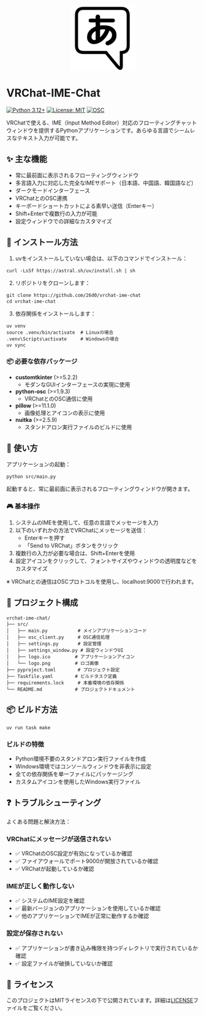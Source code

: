 <p align="center">
  <img src="src/logo.png" alt="VRChat-IME-Chat">
</p>

# VRChat-IME-Chat

[![Python 3.12+](https://img.shields.io/badge/python-3.12+-blue.svg)](https://www.python.org/downloads/)
[![License: MIT](https://img.shields.io/badge/License-MIT-yellow.svg)](https://opensource.org/licenses/MIT)
[![OSC](https://img.shields.io/badge/VRChat-OSC-green.svg)](https://docs.vrchat.com/docs/osc-overview)

VRChatで使える、IME（Input Method Editor）対応のフローティングチャットウィンドウを提供するPythonアプリケーションです。あらゆる言語でシームレスなテキスト入力が可能です。

## ✨ 主な機能

- 常に最前面に表示されるフローティングウィンドウ
- 多言語入力に対応した完全なIMEサポート（日本語、中国語、韓国語など）
- ダークモードインターフェース
- VRChatとのOSC連携
- キーボードショートカットによる素早い送信（Enterキー）
- Shift+Enterで複数行の入力が可能
- 設定ウィンドウでの詳細なカスタマイズ

## 🚀 インストール方法

1. uvをインストールしていない場合は、以下のコマンドでインストール：
```shell
curl -LsSf https://astral.sh/uv/install.sh | sh
```

2. リポジトリをクローンします：
```shell
git clone https://github.com/26d0/vrchat-ime-chat
cd vrchat-ime-chat
```

3. 依存関係をインストールします：
```shell
uv venv
source .venv/bin/activate  # Linuxの場合
.venv\Scripts\activate     # Windowsの場合
uv sync
```

### 📦 必要な依存パッケージ

- **customtkinter** (>=5.2.2)
  - モダンなGUIインターフェースの実現に使用
- **python-osc** (>=1.9.3)
  - VRChatとのOSC通信に使用
- **pillow** (>=11.1.0)
  - 画像処理とアイコンの表示に使用
- **nuitka** (>=2.5.9)
  - スタンドアロン実行ファイルのビルドに使用

## 💫 使い方

アプリケーションの起動：

```shell
python src/main.py
```

起動すると、常に最前面に表示されるフローティングウィンドウが開きます。

### 🎮 基本操作

1. システムのIMEを使用して、任意の言語でメッセージを入力
2. 以下のいずれかの方法でVRChatにメッセージを送信：
   - Enterキーを押す
   - 「Send to VRChat」ボタンをクリック
3. 複数行の入力が必要な場合は、Shift+Enterを使用
4. 設定アイコンをクリックして、フォントサイズやウィンドウの透明度などをカスタマイズ

※ VRChatとの通信はOSCプロトコルを使用し、localhost:9000で行われます。

## 📁 プロジェクト構成

```
vrchat-ime-chat/
├── src/
│   ├── main.py           # メインアプリケーションコード
│   ├── osc_client.py     # OSC通信処理
│   ├── settings.py       # 設定管理
│   ├── settings_window.py # 設定ウィンドウUI
│   ├── logo.ico         # アプリケーションアイコン
│   └── logo.png         # ロゴ画像
├── pyproject.toml        # プロジェクト設定
├── Taskfile.yaml        # ビルドタスク定義
├── requirements.lock     # 本番環境の依存関係
└── README.md            # プロジェクトドキュメント
```

## 📦 ビルド方法
```shell
uv run task make
```

### ビルドの特徴

- Python環境不要のスタンドアロン実行ファイルを作成
- Windows環境ではコンソールウィンドウを非表示に設定
- 全ての依存関係を単一ファイルにパッケージング
- カスタムアイコンを使用したWindows実行ファイル

## ❓ トラブルシューティング

よくある問題と解決方法：

### VRChatにメッセージが送信されない
- ✅ VRChatのOSC設定が有効になっているか確認
- ✅ ファイアウォールでポート9000が開放されているか確認
- ✅ VRChatが起動しているか確認

### IMEが正しく動作しない
- ✅ システムのIME設定を確認
- ✅ 最新バージョンのアプリケーションを使用しているか確認
- ✅ 他のアプリケーションでIMEが正常に動作するか確認

### 設定が保存されない
- ✅ アプリケーションが書き込み権限を持つディレクトリで実行されているか確認
- ✅ 設定ファイルが破損していないか確認

## 📜 ライセンス

このプロジェクトはMITライセンスの下で公開されています。詳細は[LICENSE](LICENSE)ファイルをご覧ください。
